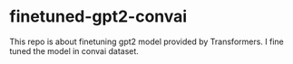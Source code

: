 # finetuned-gpt2-convai

This repo is about finetuning gpt2 model provided by Transformers. I fine tuned the model in convai dataset.
